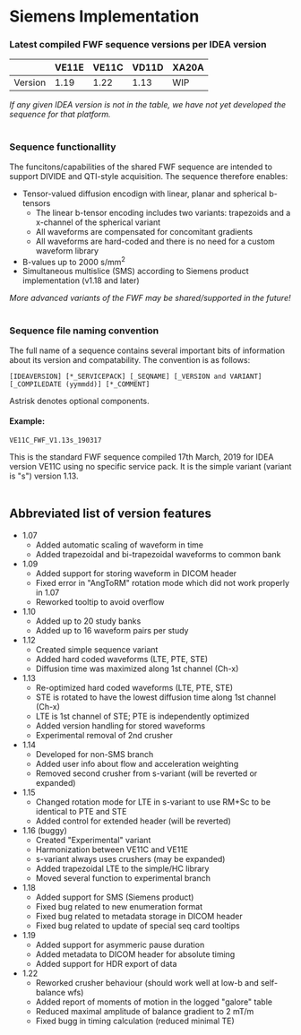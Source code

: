 # Siemens Implementation

### Latest compiled FWF sequence versions per IDEA version

|          | VE11E | VE11C | VD11D | XA20A |
|----------|-------|-------|-------|-------|
| Version  |  1.19 |  1.22 |  1.13 |   WIP |

_If any given IDEA version is not in the table, we have not yet developed the sequence for that platform._  
<br/>

### Sequence functionallity
The funcitons/capabilities of the shared FWF sequence are intended to support DIVIDE and QTI-style acquisition. The sequence therefore enables:
* Tensor-valued diffusion encodign with linear, planar and spherical b-tensors
  * The linear b-tensor encoding includes two variants: trapezoids and a x-channel of the spherical variant
  * All waveforms are compensated for concomitant gradients
  * All waveforms are hard-coded and there is no need for a custom waveform library
* B-values up to 2000 s/mm<sup>2</sup>
* Simultaneous multislice (SMS) according to Siemens product implementation (v1.18 and later)

_More advanced variants of the FWF may be shared/supported in the future!_  
<br/>

### Sequence file naming convention
The full name of a sequence contains several important bits of information about its version and compatability. The convention is as follows:

    [IDEAVERSION] [*_SERVICEPACK] [_SEQNAME] [_VERSION and VARIANT] [_COMPILEDATE (yymmdd)] [*_COMMENT]

Astrisk denotes optional components.

#### Example:
    VE11C_FWF_V1.13s_190317
This is the standard FWF sequence compiled 17th March, 2019 for IDEA version VE11C using no specific service pack. It is the simple variant (variant is "s") version 1.13.  
<br/>

## Abbreviated list of version features
* 1.07
  * Added automatic scaling of waveform in time
  * Added trapezoidal and bi-trapezoidal waveforms to common bank
* 1.09
  * Added support for storing waveform in DICOM header
  * Fixed error in "AngToRM" rotation mode which did not work properly in 1.07
  * Reworked tooltip to avoid overflow
* 1.10
  * Added up to 20 study banks
  * Added up to 16 waveform pairs per study
* 1.12
  * Created simple sequence variant
  * Added hard coded waveforms (LTE, PTE, STE)
  * Diffusion time was maximized along 1st channel (Ch-x)
* 1.13
  * Re-optimized hard coded waveforms (LTE, PTE, STE)
  * STE is rotated to have the lowest diffusion time along 1st channel (Ch-x)
  * LTE is 1st channel of STE; PTE is independently optimized
  * Added version handling for stored waveforms
  * Experimental removal of 2nd crusher
* 1.14
  * Developed for non-SMS branch
  * Added user info about flow and acceleration weighting
  * Removed second crusher from s-variant (will be reverted or expanded)
* 1.15
  * Changed rotation mode for LTE in s-variant to use RM+Sc to be identical to PTE and STE
  * Added control for extended header (will be reverted)
* 1.16 (buggy)
  * Created "Experimental" variant
  * Harmonization between VE11C and VE11E
  * s-variant always uses crushers (may be expanded)
  * Added trapezoidal LTE to the simple/HC library
  * Moved several function to experimental branch
* 1.18 
  * Added support for SMS (Siemens product)
  * Fixed bug related to new enumeration format
  * Fixed bug related to metadata storage in DICOM header
  * Fixed bug related to update of special seq card tooltips
* 1.19
  * Added support for asymmeric pause duration
  * Added metadata to DICOM header for absolute timing
  * Added support for HDR export of data
* 1.22
  * Reworked crusher behaviour (should work well at low-b and self-balance wfs)
  * Added report of moments of motion in the logged "galore" table
  * Reduced maximal amplitude of balance gradient to 2 mT/m
  * Fixed bugg in timing calculation (reduced minimal TE)
